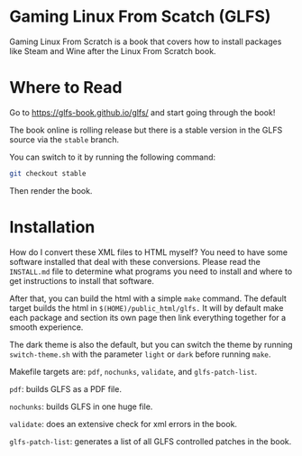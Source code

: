 # Gaming Linux From Scatch (GLFS)

Gaming Linux From Scratch is a book that covers how to install packages
like Steam and Wine after the Linux From Scratch book.

# Where to Read

Go to https://glfs-book.github.io/glfs/ and start going through the book!

The book online is rolling release but there is a stable version in the GLFS
source via the `stable` branch.

You can switch to it by running the following command:
```Bash
git checkout stable
```

Then render the book.

# Installation

How do I convert these XML files to HTML myself? You need to have some software
installed that deal with these conversions. Please read the `INSTALL.md` file to
determine what programs you need to install and where to get instructions to
install that software.

After that, you can build the html with a simple `make` command.
The default target builds the html in `$(HOME)/public_html/glfs.`
It will by default make each package and section its own page then link
everything together for a smooth experience.

The dark theme is also the default, but you can switch the theme by
running `switch-theme.sh` with the parameter `light` or `dark` before running
`make`.

Makefile targets are: `pdf`, `nochunks`, `validate`, and `glfs-patch-list`.

`pdf`: builds GLFS as a PDF file.

`nochunks`: builds GLFS in one huge file.

`validate`:  does an extensive check for xml errors in the book.

`glfs-patch-list`: generates a list of all GLFS controlled patches in the book.
